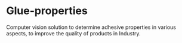 # Glue-properties
Computer vision solution to determine adhesive properties in various aspects, to improve the quality of products in Industry.
